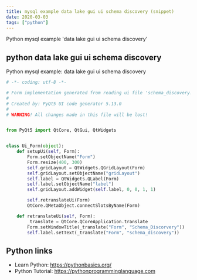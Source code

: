 ```yaml
---
title: mysql example data lake gui ui schema discovery (snippet)
date: 2020-03-03
tags: ["python"]
---
```

Python mysql example 'data lake gui ui schema discovery'


## python data lake gui ui schema discovery

Python mysql example: data lake gui ui schema discovery

```python
# -*- coding: utf-8 -*-

# Form implementation generated from reading ui file 'schema_discovery.ui'
#
# Created by: PyQt5 UI code generator 5.13.0
#
# WARNING! All changes made in this file will be lost!


from PyQt5 import QtCore, QtGui, QtWidgets


class Ui_Form(object):
    def setupUi(self, Form):
        Form.setObjectName("Form")
        Form.resize(400, 300)
        self.gridLayout = QtWidgets.QGridLayout(Form)
        self.gridLayout.setObjectName("gridLayout")
        self.label = QtWidgets.QLabel(Form)
        self.label.setObjectName("label")
        self.gridLayout.addWidget(self.label, 0, 0, 1, 1)

        self.retranslateUi(Form)
        QtCore.QMetaObject.connectSlotsByName(Form)

    def retranslateUi(self, Form):
        _translate = QtCore.QCoreApplication.translate
        Form.setWindowTitle(_translate("Form", "Schema_Discorvery"))
        self.label.setText(_translate("Form", "schema_discovery"))


```

## Python links

- Learn Python: https://pythonbasics.org/
- Python Tutorial: https://pythonprogramminglanguage.com
